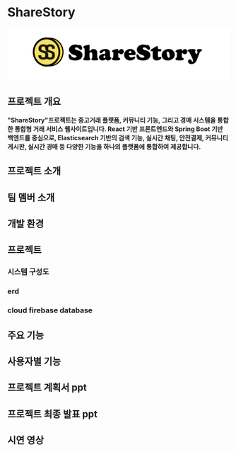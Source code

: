 # ShareStory
![ShareStory 로고](./images/logo.png)
## 프로젝트 개요
**"ShareStory"프로젝트는 중고거래 플랫폼, 커뮤니티 기능, 그리고 경매 시스템을 통합한 통합형 거래 서비스 웹사이트입니다. 
React 기반 프론트엔드와 Spring Boot 기반 백엔드를 중심으로, Elasticsearch 기반의 검색 기능, 실시간 채팅, 안전결제, 커뮤니티 게시판, 실시간 경매 등 다양한 기능을 하나의 플랫폼에 통합하여 제공합니다.**
## 프로젝트 소개

## 팀 멤버 소개

## 개발 환경

## 프로젝트 
### 시스템 구성도
### erd
### cloud firebase database

## 주요 기능

## 사용자별 기능

## 프로젝트 계획서 ppt

## 프로젝트 최종 발표 ppt

## 시연 영상
